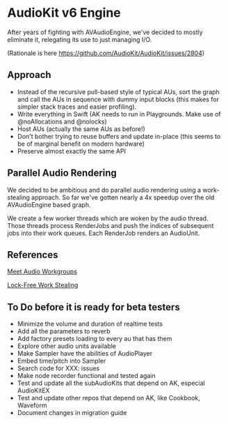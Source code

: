 
# AudioKit v6 Engine

After years of fighting with AVAudioEngine, we've decided to mostly eliminate it, relegating its use to just managing I/O.

(Rationale is here https://github.com/AudioKit/AudioKit/issues/2804)

## Approach 

- Instead of the recursive pull-based style of typical AUs, sort the graph and call the AUs in sequence with dummy input blocks (this makes for simpler stack traces and easier profiling).
- Write everything in Swift (AK needs to run in Playgrounds. Make use of @noAllocations and @nolocks)
- Host AUs (actually the same AUs as before!)
- Don't bother trying to reuse buffers and update in-place (this seems to be of marginal benefit on modern hardware)
- Preserve almost exactly the same API

## Parallel Audio Rendering

We decided to be ambitious and do parallel audio rendering using a work-stealing approach. So far we've gotten nearly a 4x speedup over the old AVAudioEngine based graph.

We create a few worker threads which are woken by the audio thread. Those threads process RenderJobs and push the indices of subsequent jobs into their work queues. Each RenderJob renders an AudioUnit.

## References

[Meet Audio Workgroups](https://developer.apple.com/videos/play/wwdc2020/10224/)

[Lock-Free Work Stealing](https://blog.molecular-matters.com/2015/08/24/job-system-2-0-lock-free-work-stealing-part-1-basics/)

## To Do before it is ready for beta testers

* Minimize the volume and duration of realtime tests
* Add all the parameters to reverb
* Add factory presets loading to every au that has them
* Explore other audio units available
* Make Sampler have the abilities of AudioPlayer
* Embed time/pitch into Sampler
* Search code for XXX: issues
* Make node recorder functional and tested again
* Test and update all the subAudioKits that depend on AK, especial AudioKitEX
* Test and update other repos that depend on AK, like Cookbook, Waveform
* Document changes in migration guide
